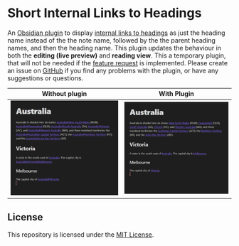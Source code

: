 # Short Internal Links to Headings

An [Obsidian plugin](https://obsidian.md/) to display [internal links to headings](https://help.obsidian.md/How+to/Internal+link) as just the heading name instead of the the note name, followed by the the parent heading names, and then the heading name. This plugin updates the behaviour in both the **editing (live preview)** and **reading view**. This a temporary plugin, that will not be needed if the [feature request](https://forum.obsidian.md/t/option-to-display-heading-without-note-title-in-internal-links/22253) is implemented. Please create an issue on [GitHub](https://github.com/scottwillmoore/obsidian-short-internal-links-to-headings) if you find any problems with the plugin, or have any suggestions or questions.

<center>

| Without plugin                                            | With Plugin                                         |
| --------------------------------------------------------- | --------------------------------------------------- |
| ![Screenshot without the plugin](screenshots/without.png) | ![Screenshot with the plugin](screenshots/with.png) |

</center>

## License

This repository is licensed under the [MIT License](./LICENSE).
